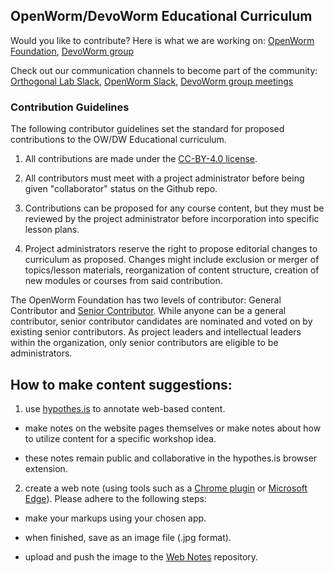 ## OpenWorm/DevoWorm Educational Curriculum  

Would you like to contribute? Here is what we are working on: [OpenWorm Foundation](http://openworm.org/), [DevoWorm group](https://devoworm.weebly.com/)

Check out our communication channels to become part of the community: [Orthogonal Lab Slack](orthogonal-research.slack.com), [OpenWorm Slack](https://openworm.slack.com/), [DevoWorm group meetings](https://devoworm.weebly.com/schedulejoin.html)

### Contribution Guidelines 

The following contributor guidelines set the standard for proposed contributions to the OW/DW Educational curriculum.

1) All contributions are made under the [CC-BY-4.0 license](https://github.com/devoworm/OW-DW-Education/blob/master/CC-BY-SA-4.0%20License.md).  

2) All contributors must meet with a project administrator before being given "collaborator" status on the Github repo.

3) Contributions can be proposed for any course content, but they must be reviewed by the project administrator before incorporation into specific lesson plans.

4) Project administrators reserve the right to propose editorial changes to curriculum as proposed. Changes might include exclusion or merger of topics/lesson materials, reorganization of content structure, creation of new modules or courses from said contribution.

The OpenWorm Foundation has two levels of contributor: General Contributor and [Senior Contributor](http://openworm.org/people). While anyone can be a general contributor, senior contributor candidates are nominated and voted on by existing senior contributors. As project leaders and intellectual leaders within the organization, only senior contributors are eligible to be administrators.   

## How to make content suggestions:  

1) use [hypothes.is](https://web.hypothes.is/) to annotate web-based content.

* make notes on the website pages themselves or make notes about how to utilize content for a specific workshop idea.

* these notes remain public and collaborative in the hypothes.is browser extension.
  
  
2) create a web note (using tools such as a [Chrome plugin](https://chrome.google.com/webstore/search/web%20notes?hl=en) or [Microsoft Edge](https://support.microsoft.com/en-us/help/4027048/microsoft-edge-add-notes-to-sites)). Please adhere to the following steps:   

* make your markups using your chosen app.

* when finished, save as an image file (.jpg format).  

* upload and push the image to the [Web Notes](https://github.com/devoworm/OW-DW-Education/tree/master/Web%20Notes) repository.
